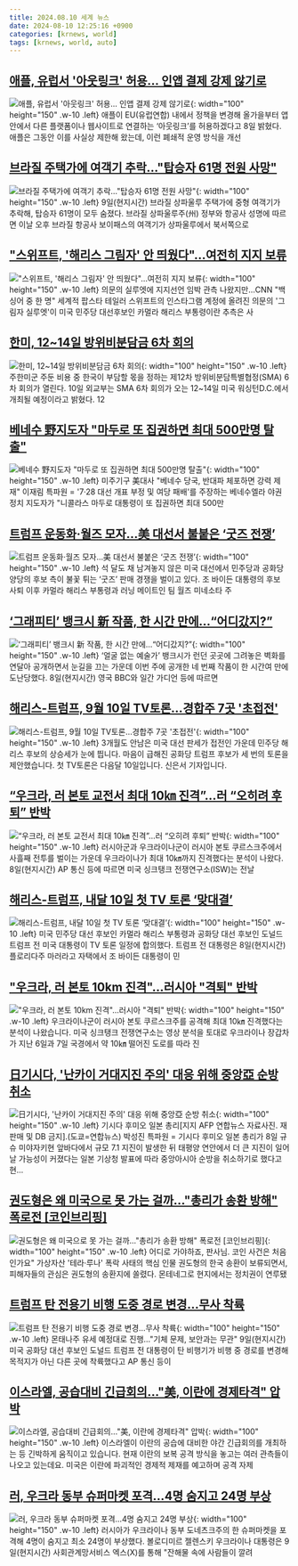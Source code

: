 ```yaml
---
title: 2024.08.10 세계 뉴스
date: 2024-08-10 12:25:16 +0900
categories: [krnews, world]
tags: [krnews, world, auto]
---
```


## [애플, 유럽서 '아웃링크' 허용... 인앱 결제 강제 않기로](https://n.news.naver.com/mnews/article/023/0003851756)

![애플, 유럽서 '아웃링크' 허용... 인앱 결제 강제 않기로](https://mimgnews.pstatic.net/image/origin/023/2024/08/10/3851756.jpg?type=nf220_150){: width="100" height="150" .w-10 .left}
애플이 EU(유럽연합) 내에서 정책을 변경해 올가을부터 앱 안에서 다른 플랫폼이나 웹사이트로 연결하는 ‘아웃링크’를 허용하겠다고 8일 밝혔다. 애플은 그동안 이를 사실상 제한해 왔는데, 이런 폐쇄적 운영 방식을 개선

## [브라질 주택가에 여객기 추락…"탑승자 61명 전원 사망"](https://n.news.naver.com/mnews/article/366/0001011015)

![브라질 주택가에 여객기 추락…"탑승자 61명 전원 사망"](https://mimgnews.pstatic.net/image/origin/366/2024/08/10/1011015.jpg?type=nf220_150){: width="100" height="150" .w-10 .left}
9일(현지시간) 브라질 상파울루 주택가에 중형 여객기가 추락해, 탑승자 61명이 모두 숨졌다. 브라질 상파울루주(州) 정부와 항공사 성명에 따르면 이날 오후 브라질 항공사 보이패스의 여객기가 상파울루에서 북서쪽으로

## ["스위프트, '해리스 그림자' 안 띄웠다"…여전히 지지 보류](https://n.news.naver.com/mnews/article/001/0014866236)

!["스위프트, '해리스 그림자' 안 띄웠다"…여전히 지지 보류](https://mimgnews.pstatic.net/image/origin/001/2024/08/09/14866236.jpg?type=nf220_150){: width="100" height="150" .w-10 .left}
의문의 실루엣에 지지선언 임박 관측 나왔지만…CNN "백싱어 중 한 명" 세계적 팝스타 테일러 스위프트의 인스타그램 계정에 올려진 의문의 '그림자 실루엣'이 미국 민주당 대선후보인 카멀라 해리스 부통령이란 추측은 사

## [한미, 12~14일 방위비분담금 6차 회의](https://n.news.naver.com/mnews/article/003/0012720883)

![한미, 12~14일 방위비분담금 6차 회의](https://mimgnews.pstatic.net/image/origin/003/2024/08/10/12720883.jpg?type=nf220_150){: width="100" height="150" .w-10 .left}
주한미군 주둔 비용 중 한국이 부담할 몫을 정하는 제12차 방위비분담특별협정(SMA) 6차 회의가 열린다. 10일 외교부는 SMA 6차 회의가 오는 12~14일 미국 워싱턴D.C.에서 개최될 예정이라고 밝혔다. 12

## [베네수 野지도자 "마두로 또 집권하면 최대 500만명 탈출"](https://n.news.naver.com/mnews/article/001/0014864963)

![베네수 野지도자 "마두로 또 집권하면 최대 500만명 탈출"](https://mimgnews.pstatic.net/image/origin/001/2024/08/09/14864963.jpg?type=nf220_150){: width="100" height="150" .w-10 .left}
미주기구 美대사 "베네수 당국, 반대파 체포하면 강력 제재" 이재림 특파원 = '7·28 대선 개표 부정 및 여당 패배'를 주장하는 베네수엘라 야권 정치 지도자가 "니콜라스 마두로 대통령이 또 집권하면 최대 500만

## [트럼프 운동화·월즈 모자…美 대선서 불붙은 ‘굿즈 전쟁’](https://n.news.naver.com/mnews/article/016/0002348027)

![트럼프 운동화·월즈 모자…美 대선서 불붙은 ‘굿즈 전쟁’](https://mimgnews.pstatic.net/image/origin/016/2024/08/10/2348027.jpg?type=nf220_150){: width="100" height="150" .w-10 .left}
석 달도 채 남겨놓지 않은 미국 대선에서 민주당과 공화당 양당의 후보 측이 불꽃 튀는 ‘굿즈’ 판매 경쟁을 벌이고 있다. 조 바이든 대통령의 후보 사퇴 이후 카멀라 해리스 부통령과 러닝 메이트인 팀 월즈 미네소타 주

## [‘그래피티’ 뱅크시 新 작품, 한 시간 만에…“어디갔지?”](https://n.news.naver.com/mnews/article/022/0003958646)

![‘그래피티’ 뱅크시 新 작품, 한 시간 만에…“어디갔지?”](https://mimgnews.pstatic.net/image/origin/022/2024/08/09/3958646.jpg?type=nf220_150){: width="100" height="150" .w-10 .left}
‘얼굴 없는 예술가’ 뱅크시가 런던 곳곳에 그려놓은 벽화를 연달아 공개하면서 눈길을 끄는 가운데 이번 주에 공개한 네 번째 작품이 한 시간여 만에 도난당했다. 8일(현지시간) 영국 BBC와 일간 가디언 등에 따르면

## [해리스-트럼프, 9월 10일 TV토론…경합주 7곳 '초접전'](https://n.news.naver.com/mnews/article/448/0000471219)

![해리스-트럼프, 9월 10일 TV토론…경합주 7곳 '초접전'](https://mimgnews.pstatic.net/image/origin/448/2024/08/09/471219.jpg?type=nf220_150){: width="100" height="150" .w-10 .left}
3개월도 안남은 미국 대선 판세가 접전인 가운데 민주당 해리스 후보의 상승세가 눈에 띕니다. 마음이 급해진 공화당 트럼프 후보가 세 번의 토론을 제안했습니다. 첫 TV토론은 다음달 10일입니다. 신은서 기자입니다.

## [“우크라, 러 본토 교전서 최대 10㎞ 진격”…러 “오히려 후퇴” 반박](https://n.news.naver.com/mnews/article/016/0002347564)

![“우크라, 러 본토 교전서 최대 10㎞ 진격”…러 “오히려 후퇴” 반박](https://mimgnews.pstatic.net/image/origin/016/2024/08/09/2347564.jpg?type=nf220_150){: width="100" height="150" .w-10 .left}
러시아군과 우크라이나군이 러시아 본토 쿠르스크주에서 사흘째 전투를 벌이는 가운데 우크라이나가 최대 10㎞까지 진격했다는 분석이 나왔다. 8일(현지시간) AP 통신 등에 따르면 미국 싱크탱크 전쟁연구소(ISW)는 전날

## [해리스-트럼프, 내달 10일 첫 TV 토론 ‘맞대결’](https://n.news.naver.com/mnews/article/005/0001716930)

![해리스-트럼프, 내달 10일 첫 TV 토론 ‘맞대결’](https://mimgnews.pstatic.net/image/origin/005/2024/08/10/1716930.jpg?type=nf220_150){: width="100" height="150" .w-10 .left}
미국 민주당 대선 후보인 카멀라 해리스 부통령과 공화당 대선 후보인 도널드 트럼프 전 미국 대통령이 TV 토론 일정에 합의했다. 트럼프 전 대통령은 8일(현지시간) 플로리다주 마러라고 자택에서 조 바이든 대통령이 민

## ["우크라, 러 본토 10km 진격"...러시아 "격퇴" 반박](https://n.news.naver.com/mnews/article/052/0002072043)

!["우크라, 러 본토 10km 진격"...러시아 "격퇴" 반박](https://mimgnews.pstatic.net/image/origin/052/2024/08/09/2072043.jpg?type=nf220_150){: width="100" height="150" .w-10 .left}
우크라이나군이 러시아 본토 쿠르스크주를 공격해 최대 10㎞ 진격했다는 분석이 나왔습니다. 미국 싱크탱크 전쟁연구소는 영상 분석을 토대로 우크라이나 장갑차가 지난 6일과 7일 국경에서 약 10㎞ 떨어진 도로를 따라 진

## [日기시다, '난카이 거대지진 주의' 대응 위해 중앙亞 순방 취소](https://n.news.naver.com/mnews/article/001/0014865878)

![日기시다, '난카이 거대지진 주의' 대응 위해 중앙亞 순방 취소](https://mimgnews.pstatic.net/image/origin/001/2024/08/09/14865878.jpg?type=nf220_150){: width="100" height="150" .w-10 .left}
기시다 후미오 일본 총리[지지 AFP 연합뉴스 자료사진. 재판매 및 DB 금지].(도쿄=연합뉴스) 박성진 특파원 = 기시다 후미오 일본 총리가 8일 규슈 미야자키현 앞바다에서 규모 7.1 지진이 발생한 뒤 태평양 연안에서 더 큰 지진이 일어날 가능성이 커졌다는 일본 기상청 발표에 따라 중앙아시아 순방을 취소하기로 했다고 현...

## [권도형은 왜 미국으로 못 가는 걸까..."총리가 송환 방해" 폭로전 [코인브리핑]](https://n.news.naver.com/mnews/article/014/0005225694)

![권도형은 왜 미국으로 못 가는 걸까..."총리가 송환 방해" 폭로전 [코인브리핑]](https://mimgnews.pstatic.net/image/origin/014/2024/08/09/5225694.jpg?type=nf220_150){: width="100" height="150" .w-10 .left}
어디로 가야하죠, 판사님. 코인 사건은 처음인가요" 가상자산 '테라·루나' 폭락 사태의 핵심 인물 권도형의 한국 송환이 보류되면서, 피해자들의 관심은 권도형의 송환지에 쏠렸다. 몬테네그로 현지에서는 정치권이 연루됐

## [트럼프 탄 전용기 비행 도중 경로 변경…무사 착륙](https://n.news.naver.com/mnews/article/001/0014867240)

![트럼프 탄 전용기 비행 도중 경로 변경…무사 착륙](https://mimgnews.pstatic.net/image/origin/001/2024/08/10/14867240.jpg?type=nf220_150){: width="100" height="150" .w-10 .left}
몬태나주 유세 예정대로 진행…"기체 문제, 보안과는 무관" 9일(현지시간) 미국 공화당 대선 후보인 도널드 트럼프 전 대통령이 탄 비행기가 비행 중 경로를 변경해 목적지가 아닌 다른 곳에 착륙했다고 AP 통신 등이

## [이스라엘, 공습대비 긴급회의…"美, 이란에 경제타격" 압박](https://n.news.naver.com/mnews/article/422/0000675584)

![이스라엘, 공습대비 긴급회의…"美, 이란에 경제타격" 압박](https://mimgnews.pstatic.net/image/origin/422/2024/08/09/675584.jpg?type=nf220_150){: width="100" height="150" .w-10 .left}
이스라엘이 이란의 공습에 대비한 야간 긴급회의를 개최하는 등 긴박하게 움직이고 있습니다. 현재 이란의 보복 공격 방식을 놓고는 여러 관측들이 나오고 있는데요. 미국은 이란에 파괴적인 경제적 제재를 예고하며 공격 자제

## [러, 우크라 동부 슈퍼마켓 포격…4명 숨지고 24명 부상](https://n.news.naver.com/mnews/article/421/0007721772)

![러, 우크라 동부 슈퍼마켓 포격…4명 숨지고 24명 부상](https://mimgnews.pstatic.net/image/origin/421/2024/08/09/7721772.jpg?type=nf220_150){: width="100" height="150" .w-10 .left}
러시아가 우크라이나 동부 도네츠크주의 한 슈퍼마켓을 포격해 4명이 숨지고 최소 24명이 부상했다. 볼로디미르 젤렌스키 우크라이나 대통령은 9일(현지시간) 사회관계망서비스 엑스(X)를 통해 "잔해물 속에 사람들이 깔려
